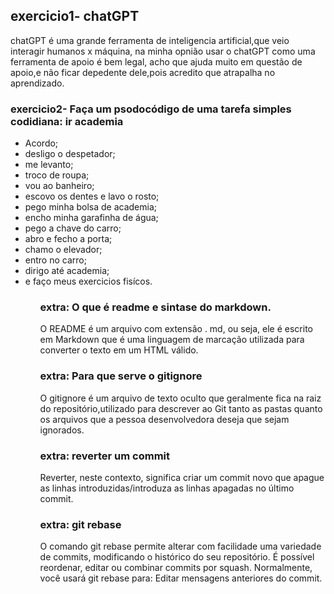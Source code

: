 ## exercicio1-  chatGPT 
chatGPT  é uma grande ferramenta de inteligencia artificial,que veio interagir humanos x máquina, na minha opnião usar o chatGPT como  uma ferramenta de apoio  é bem legal, acho que ajuda muito em questão de apoio,e  não ficar depedente dele,pois acredito que atrapalha no aprendizado.

### exercicio2- Faça um psodocódigo  de uma tarefa simples codidiana: ir academia

<ul>
<li>Acordo;
<li>desligo o despetador;
<li>me levanto;
<li>troco de roupa;
<li>vou ao banheiro;
<li>escovo os dentes e lavo o rosto;
<li>pego minha bolsa de academia;
<li>encho minha garafinha de água; 
<li>pego a chave do carro;
<li>abro e fecho a porta;
<li>chamo o elevador;
<li>entro no carro;
 <li>dirigo até academia;
 <li>e faço meus exercicios fisícos.
<ul>




### extra: O que é readme e sintase do markdown.

O README é um arquivo com extensão . md, ou seja, ele é escrito em Markdown que é uma linguagem de marcação utilizada para converter o texto em um HTML válido. 


### extra: Para que serve o gitignore
O gitignore é um arquivo de texto oculto que geralmente fica na raiz do repositório,utilizado para descrever ao Git tanto as pastas quanto os arquivos que a pessoa desenvolvedora deseja que sejam ignorados.

### extra: reverter um commit
Reverter, neste contexto, significa criar um commit novo que apague as linhas introduzidas/introduza as linhas apagadas no último commit.

### extra: git rebase
O comando git rebase permite alterar com facilidade uma variedade de commits, modificando o histórico do seu repositório. É possível reordenar, editar ou combinar commits por squash. Normalmente, você usará git rebase para: Editar mensagens anteriores do commit.

